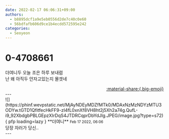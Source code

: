 ```yaml
---
date: 2022-02-17 06:06:31+09:00
authors:
  - b8895dcf1a9e5eb0556d2de7c40c0e60
  - 56bdfafb606d9ce1b4ecdd572595e242
categories:
  - Seoyeon
---
```


# 0-4708661

<div class="post-container" markdown="1">
<div class="content-container md-sidebar__scrollwrap" markdown="1">

더여니두 오늘 조은 하루 보내렴<br>난 왜 아직두 안자고있는지 몰겟네 

</div>
</div>

<div style="text-align: right;" markdown="1">
<a href="https://weverse.io/fromis9/fanpost/0-4708661" style="text-align: right;">:material-share:{.big-emoji}</a>
</div>
---

<div class="comments-container md-sidebar__scrollwrap" markdown="1">
<div class="comment" markdown="1">
<div class='id-container' markdown="1">
![](https://phinf.wevpstatic.net/MjAyNDEyMDZfMTk0/MDAxNzMzNDYzMTU3ODYw.tGTD1QfitfecHkFF9-zI4fL0xnXf8VH8ht2j5Xh2a74g.QufL-i9_92XbdgbPBLGEpzXIrDqS4JTDRCqprDbYdJIg.JPEG/image.jpg?type=s72){ pfp loading=lazy }
**<span class="artist">더여니</span>** <small>Feb 17 2022, 06:06</small><br>
</div>
<div class='comment-body' markdown="1">
당장 자러가 당신..
</div>
</div>
</div>
---
